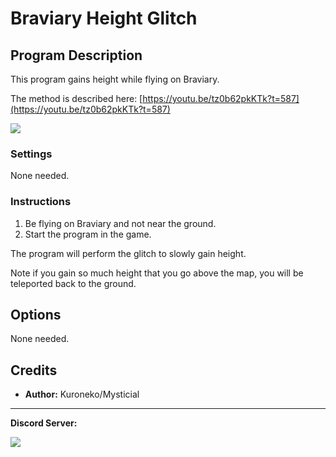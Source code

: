 # Braviary Height Glitch

## Program Description

This program gains height while flying on Braviary.

The method is described here: [https://youtu.be/tz0b62pkKTk?t=587](https://youtu.be/tz0b62pkKTk?t=587)

<img src="../images/BraviaryHeightGlitch-0.png">

### Settings

None needed.

### Instructions

1. Be flying on Braviary and not near the ground.
2. Start the program in the game.

The program will perform the glitch to slowly gain height.

Note if you gain so much height that you go above the map, you will be teleported back to the ground.


## Options

None needed.


## Credits

- **Author:** Kuroneko/Mysticial


<hr>

**Discord Server:** 

[<img src="https://canary.discordapp.com/api/guilds/695809740428673034/widget.png?style=banner2">](https://discord.gg/cQ4gWxN)
